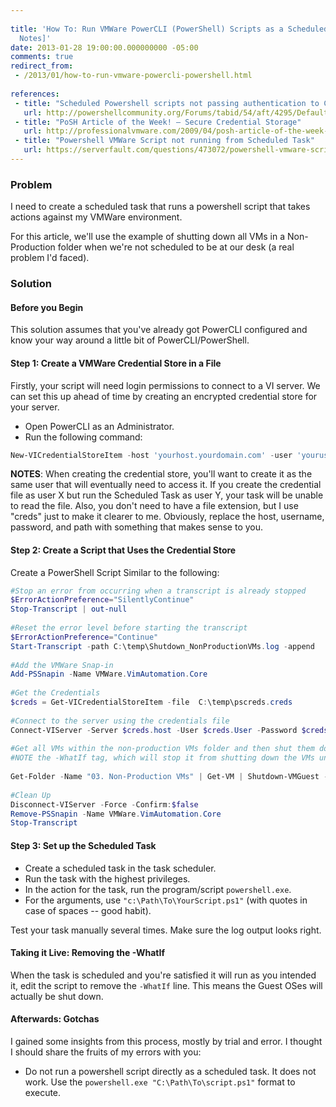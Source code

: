 ```yaml
---
 
title: 'How To: Run VMWare PowerCLI (PowerShell) Scripts as a Scheduled Task [Field
  Notes]'
date: 2013-01-28 19:00:00.000000000 -05:00
comments: true
redirect_from: 
 - /2013/01/how-to-run-vmware-powercli-powershell.html
 
references: 
 - title: "Scheduled Powershell scripts not passing authentication to Connect-VIServer"
   url: http://powershellcommunity.org/Forums/tabid/54/aft/4295/Default.aspx
 - title: "PoSH Article of the Week! – Secure Credential Storage"
   url: http://professionalvmware.com/2009/04/posh-article-of-the-week-secure-credential-storage/
 - title: "Powershell VMWare Script not running from Scheduled Task"
   url: https://serverfault.com/questions/473072/powershell-vmware-script-not-running-from-scheduled-task/473086
---
```

### Problem
I need to create a scheduled task that runs a powershell script that takes actions against my VMWare environment.

For this article, we'll use the example of shutting down all VMs in a Non-Production folder when we're not scheduled to be at our desk (a real problem I'd faced).

### Solution
#### Before you Begin
This solution assumes that you've already got PowerCLI configured and know your way around a little bit of PowerCLI/PowerShell.

#### Step 1: Create a VMWare Credential Store in a File
Firstly, your script will need login permissions to connect to a VI server. We can set this up ahead of time by  creating an encrypted credential store for your server.

* Open PowerCLI as an Administrator.
* Run the following command:

```powershell
New-VICredentialStoreItem -host 'yourhost.yourdomain.com' -user 'yourusername' -password 'yourpassword' -file C:\Path\To\Store\TheFile\In.creds
```

**NOTES**: When creating the credential store, you'll want to create it as the same user that will eventually need to access it. If you create the credential file as user X but run the Scheduled Task as user Y, your task will be unable to read the file. Also, you don't need to have a file extension, but I use "creds" just to make it clearer to me. Obviously, replace the host, username, password, and path with something that makes sense to you.

#### Step 2: Create a Script that Uses the Credential Store

Create a PowerShell Script Similar to the following:

```powershell
#Stop an error from occurring when a transcript is already stopped
$ErrorActionPreference="SilentlyContinue"
Stop-Transcript | out-null
 
#Reset the error level before starting the transcript
$ErrorActionPreference="Continue"
Start-Transcript -path C:\temp\Shutdown_NonProductionVMs.log -append
 
#Add the VMWare Snap-in
Add-PSSnapin -Name VMWare.VimAutomation.Core
 
#Get the Credentials
$creds = Get-VICredentialStoreItem -file  C:\temp\pscreds.creds
 
#Connect to the server using the credentials file
Connect-VIServer -Server $creds.host -User $creds.User -Password $creds.Password
 
#Get all VMs within the non-production VMs folder and then shut them down
#NOTE the -WhatIf tag, which will stop it from shutting down the VMs until we're sure the script is good.
 
Get-Folder -Name "03. Non-Production VMs" | Get-VM | Shutdown-VMGuest -WhatIf
 
#Clean Up
Disconnect-VIServer -Force -Confirm:$false
Remove-PSSnapin -Name VMWare.VimAutomation.Core
Stop-Transcript
```

#### Step 3: Set up the Scheduled Task

* Create a scheduled task in the task scheduler.
* Run the task with the highest privileges.
* In the action for the task, run the program/script `powershell.exe`. 
* For the arguments, use `"c:\Path\To\YourScript.ps1"` (with quotes in case of spaces -- good habit).

Test your task manually several times. Make sure the log output looks right.

#### Taking it Live: Removing the -WhatIf
When the task is scheduled and you're satisfied it will run as you intended it, edit the script to remove the `-WhatIf` line. This means the Guest OSes will actually be shut down.

#### Afterwards: Gotchas
I gained some insights from this process, mostly by trial and error. I thought I should share the fruits of my errors with you:

* Do not run a powershell script directly as a scheduled task. It does not work. Use the `powershell.exe "C:\Path\To\script.ps1"` format to execute.
